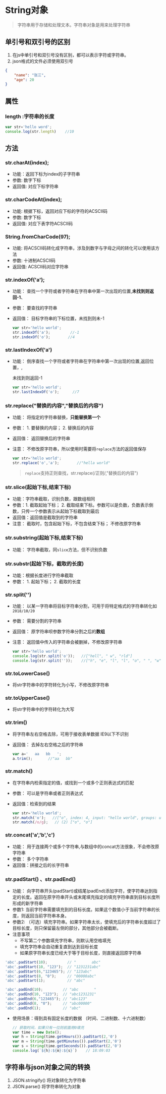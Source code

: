 # String对象

> 字符串用于存储和处理文本。字符串对象是用来处理字符串

## 单引号和双引号的区别

1. 在js中单引号和双引号没有区别，都可以表示字符或字符串。
2. json格式的文件必须使用双引号

```json
{
    "name": "张三",
    "age": 20
}
```

## 属性

### length :字符串的长度

```js
var str='hello word';
console.log(str.length)    //10
```

## 方法

### str.charAt(index);

- 功能：返回下标为index的子字符串
- 参数: 数字下标
- 返回值: 对应下标字符串

### str.charCodeAt(index);

- 功能: 根据下标，返回对应下标的字符的ACSCII码
- 参数: 数字下标
- 返回值: 对应下表字符ACSCII码

### String.fromCharCode(97);

- 功能: 将ACSCII码转化成字符串，涉及到数字与字母之间的转化可以使用该方法
- 参数: 十进制ACSCII码
- 返回值: ACSCII码对应字符串

### str.indexOf('a');

- 功能： 查找一个字符或者字符串在字符串中第一次出现的位置,**未找到则返回-1**、

- 参数： 要查找的字符串

- 返回值： 目标字符串的下标位置，未找到则未-1

  ```js
  var str='hello world';
  str.indexOf('a');         //-1
  str.indexOf('o');        //4
  ```

### str.lastIndexOf('a')

- 功能： 倒序查找一个字符或者字符串在字符串中第一次出现的位置,返回位置，,

  未找到则返回-1

  ```js
  var str='hello world';
  str.lastIndexOf('o');      //7
  ```

### str.replace("替换的内容","替换后的内容")

- 功能： 将指定的字符串替换，**只能替换第一个**

- 参数： 1. 要替换的内容； 2. 替换后的内容

- 返回值： 返回替换后的字符串

- 注意： 不修改原字符串，所以使用时需要将`replace`方法的返回值保存

  ```js
  var str='hello world';
  str.replace('o','a');        //"hella world"
  ```

  > `replace`支持正则查找，str.replace(/正则/,"替换后的内容")

### str.slice(起始下标,结束下标)

- 功能：字符串截取，识别负数，跟数组相同
- 参数：1. 截取起始下标； 2. 截取结束下标。参数可以是负数，负数表示倒数，只传一个参数表示从起始下标截取到最后
- 返回值：返回值是截取到的字符串
- 注意： 截取时，包含起始下标，不包含结束下标； 不修改原字符串

### str.substring(起始下标,结束下标)

- 功能： 字符串截取，同`slice`方法，但不识别负数

### str.substr(起始下标，截取的长度)

- 功能：根据长度进行字符串截取
- 参数： 1. 起始下标； 2. 截取的长度

### str.split('')

- 功能： 以某一字符串将目标字符串分割，可用于将特定格式的字符串转化如`2018/10/20`

- 参数： 需要分割的字符串

- 返回值： 原字符串呗参数字符串分割之后的**数组**

- 注意： 返回值中传入的字符串会被删掉，不修改原字符串

  ```js
  var str='hello world';
  console.log(str.split('o'));   //["hell", " w", "rld"]
  console.log(str.split(''));    //["h", "e", "l", "l", "o", " ", "w", "o", "r", "l", "d"]
  ```

### str.toLowerCase()

- 将str字符串中的字符转化为小写，不修改原字符串

### str.toUpperCase()

- 将str字符串中的字符转化为大写

### str.trim()

- 将字符串左右空格去除，可用于接收表单数据 IE9以下不识别

- 返回值： 去掉左右空格之后的字符串

  ```js
  var a='   aa   bb   ';
  a.trim();       //"aa   bb"
  ```

### str.match()

- 在字符串内检索指定的值，或找到一个或多个正则表达式的匹配

- 参数： 可以是字符串或者正则表达式

- 返回值：检索到的结果

  ```js
  var str='hello world';
  str.match('o');   //["o", index: 4, input: "hello world", groups: undefined]
  str.match(/o/g);   // (2) ["o", "o"]
  ```

### str.concat('a','b','c')

- 功能： 用于连接两个或多个字符串,与数组中的concat方法很象，不会修改原字符串
- 参数： 多个字符串
- 返回值：拼接之后的长字符串

### str.padStart() 、str.padEnd()

- 功能： 向字符串开头(padStart)或结尾(padEnd)添加字符，使字符串达到指定的长度。返回在原字符串开头或末尾填充指定的填充字符串直到目标长度所形成的新字符串
- 参数1: 当前字符串需要填充到的目标长度。如果这个数值小于当前字符串的长度，则返回当前字符串本身。
- 参数2: （可选）填充字符串。如果字符串太长，使填充后的字符串长度超过了目标长度，则只保留最左侧的部分，其他部分会被截断。
- 注意事项
  - 不写第二个参数填充字符串，则默认用空格填充
  - 填充字符串会自动重复直到达到目标长度
  - 如果原字符串长度已经大于等于目标长度，则直接返回原字符串

```js
'abc'.padStart(10);         // "       abc"
'abc'.padStart(10, "123");  // "1231231abc"
'abc'.padStart(6,"123465"); // "123abc"
'abc'.padStart(8, "0");     // "00000abc"
'abc'.padStart(1);          // "abc"

'abc'.padEnd(10);         // "abc       "
'abc'.padEnd(10, "123");  // "abc1231231"
'abc'.padEnd(6,"123465"); // "abc123"
'abc'.padEnd(8, "0");     // "abc00000"
'abc'.padEnd(1);          // "abc"
```

- 使用场景：得到具有固定长度的数据 （时间、二进制数、十六进制数）

  ```js
  // 获取时间，如果只有一位则前面用0填充
  var time = new Date();
  var h = String(time.getHours()).padStart(2,'0')
  var m = String(time.getMinutes()).padStart(2,'0')
  var s = String(time.getSeconds()).padStart(2,'0')
  console.log(`${h}:${m}:${s}`)    // 18:09:03
  ```

## 字符串与json对象之间的转换

1. JSON.stringify() 将对象转化为字符串
2. JSON.parse() 将字符串转化为对象

